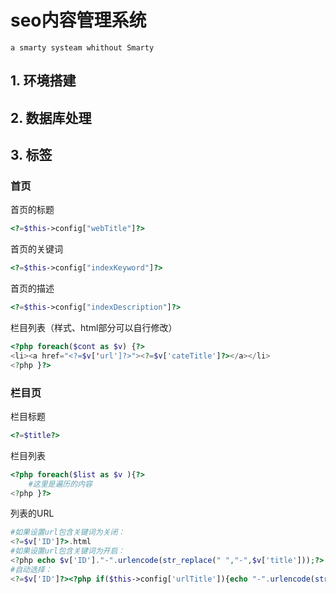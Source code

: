 # seo内容管理系统
`a smarty systeam whithout Smarty`
## 1. 环境搭建

## 2. 数据库处理


## 3. 标签
### 首页
首页的标题
```php
<?=$this->config["webTitle"]?>
```
首页的关键词
```php
<?=$this->config["indexKeyword"]?>
```
首页的描述
```php
<?=$this->config["indexDescription"]?>
```
栏目列表（样式、html部分可以自行修改）
```php
<?php foreach($cont as $v) {?>
<li><a href="<?=$v['url']?>"><?=$v['cateTitle']?></a></li>
<?php }?>
```
### 栏目页
栏目标题
```php
<?=$title?>
```
栏目列表
```php
<?php foreach($list as $v ){?>
    #这里是遍历的内容
<?php }?>
```
列表的URL 

```php
#如果设置url包含关键词为关闭：
<?=$v['ID']?>.html
#如果设置url包含关键词为开启：
<?php echo $v['ID']."-".urlencode(str_replace(" ","-",$v['title']));?>.html
#自动选择：
<?=$v['ID']?><?php if($this->config['urlTitle']){echo "-".urlencode(str_replace(" ","-",$v['title']));}?>.html
```


